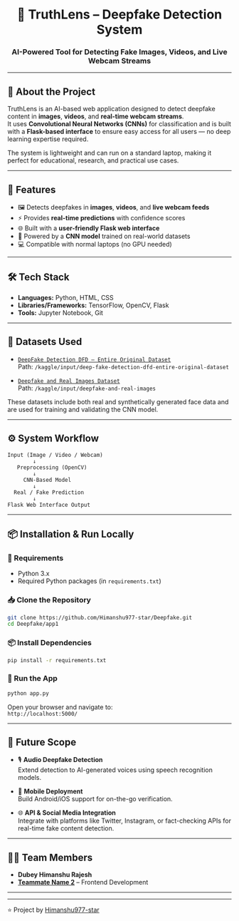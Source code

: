 <h1 align="center">🧠 TruthLens – Deepfake Detection System</h1>
<h3 align="center">AI-Powered Tool for Detecting Fake Images, Videos, and Live Webcam Streams</h3>

---

## 🚀 About the Project

TruthLens is an AI-based web application designed to detect deepfake content in **images**, **videos**, and **real-time webcam streams**.  
It uses **Convolutional Neural Networks (CNNs)** for classification and is built with a **Flask-based interface** to ensure easy access for all users — no deep learning expertise required.

The system is lightweight and can run on a standard laptop, making it perfect for educational, research, and practical use cases.

---

## 🎯 Features

- 🖼️ Detects deepfakes in **images**, **videos**, and **live webcam feeds**
- ⚡ Provides **real-time predictions** with confidence scores
- 🌐 Built with a **user-friendly Flask web interface**
- 🧠 Powered by a **CNN model** trained on real-world datasets
- 💻 Compatible with normal laptops (no GPU needed)

---

## 🛠️ Tech Stack

- **Languages:** Python, HTML, CSS  
- **Libraries/Frameworks:** TensorFlow, OpenCV, Flask  
- **Tools:** Jupyter Notebook, Git  

---

## 📂 Datasets Used

- [`DeepFake Detection DFD – Entire Original Dataset`](https://www.kaggle.com/datasets)  
  Path: `/kaggle/input/deep-fake-detection-dfd-entire-original-dataset`

- [`Deepfake and Real Images Dataset`](https://www.kaggle.com/datasets)  
  Path: `/kaggle/input/deepfake-and-real-images`

These datasets include both real and synthetically generated face data and are used for training and validating the CNN model.

---

## ⚙️ System Workflow

```
Input (Image / Video / Webcam)
        ↓
   Preprocessing (OpenCV)
        ↓
     CNN-Based Model
        ↓
  Real / Fake Prediction
        ↓
Flask Web Interface Output
```

---

## 📦 Installation & Run Locally

### 🔧 Requirements

- Python 3.x  
- Required Python packages (in `requirements.txt`)  

### 📥 Clone the Repository

```bash
git clone https://github.com/Himanshu977-star/Deepfake.git
cd Deepfake/app1
```

### 📦 Install Dependencies

```bash
pip install -r requirements.txt
```

### 🚀 Run the App

```bash
python app.py
```

Open your browser and navigate to:  
`http://localhost:5000/`

---

## 🧠 Future Scope

- 🎙️ **Audio Deepfake Detection**  
  Extend detection to AI-generated voices using speech recognition models.

- 📱 **Mobile Deployment**  
  Build Android/iOS support for on-the-go verification.

- 🌐 **API & Social Media Integration**  
  Integrate with platforms like Twitter, Instagram, or fact-checking APIs for real-time fake content detection.

---

## 👨‍💻 Team Members
 
- **Dubey Himanshu Rajesh**   
- **[Teammate Name 2](https://github.com/avanish-chaurasiya)** – Frontend Development

---



---

⭐️ Project by [Himanshu977-star](https://github.com/Himanshu977-star)

